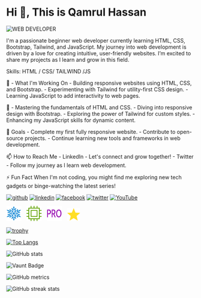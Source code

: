# Hi  👋, This is Qamrul Hassan

![WEB DEVELOPER](https://pbs.twimg.com/profile_banners/247298919/1724349046/600x200)

I'm a passionate beginner web developer currently learning HTML, CSS, Bootstrap, Tailwind, and JavaScript. My journey into web development is driven by a love for creating intuitive, user-friendly websites. I’m excited to share my projects as I learn and grow in this field.

Skills: HTML / CSS/ TAILWIND /JS

🔭 - What I'm Working On
    - Building responsive websites using HTML, CSS, and Bootstrap.
    - Experimenting with Tailwind for utility-first CSS design.
    - Learning JavaScript to add interactivity to web pages.

🌱 - Mastering the fundamentals of HTML and CSS.
    - Diving into responsive design with Bootstrap.
    - Exploring the power of Tailwind for custom styles.
    -Enhancing my JavaScript skills for dynamic content.

🤔 Goals
    - Complete my first fully responsive website.
    - Contribute to open-source projects.
    - Continue learning new tools and frameworks in web development.

📫 How to Reach Me
    - LinkedIn - Let's connect and grow together!
    - Twitter - Follow my journey as I learn web development.

⚡ Fun Fact
    When I'm not coding, you might find me exploring new tech gadgets or binge-watching the latest series!


[<img src='https://cdn.jsdelivr.net/npm/simple-icons@3.0.1/icons/github.svg' alt='github' height='40'>](https://github.com/Qamrul-Hassan)  [<img src='https://cdn.jsdelivr.net/npm/simple-icons@3.0.1/icons/linkedin.svg' alt='linkedin' height='40'>](https://www.linkedin.com/in/https://www.linkedin.com/in/qamrul-hassan-a9b0a231//)  [<img src='https://cdn.jsdelivr.net/npm/simple-icons@3.0.1/icons/facebook.svg' alt='facebook' height='40'>](https://www.facebook.com/https://www.facebook.com/qamrul.h.shajal)  [<img src='https://cdn.jsdelivr.net/npm/simple-icons@3.0.1/icons/twitter.svg' alt='twitter' height='40'>](https://twitter.com/https://x.com/Shajal1)  [<img src='https://cdn.jsdelivr.net/npm/simple-icons@3.0.1/icons/youtube.svg' alt='YouTube' height='40'>](https://www.youtube.com/channel/https://www.youtube.com/channel/UCKn1TUJM0ZT0g3CXtsP_LAg)  

<a href='https://archiveprogram.github.com/'><img src='https://raw.githubusercontent.com/acervenky/animated-github-badges/master/assets/acbadge.gif' width='40' height='40'></a> <a href='https://docs.github.com/en/developers'><img src='https://raw.githubusercontent.com/acervenky/animated-github-badges/master/assets/devbadge.gif' width='40' height='40'></a> <a href='https://github.com/pricing'><img src='https://raw.githubusercontent.com/acervenky/animated-github-badges/master/assets/pro.gif' width='40' height='40'></a> <a href='https://stars.github.com/'><img src='https://raw.githubusercontent.com/acervenky/animated-github-badges/master/assets/starbadge.gif' width='35' height='35'></a> 

[![trophy](https://github-profile-trophy.vercel.app/?username=Qamrul-Hassan)](https://github.com/ryo-ma/github-profile-trophy)

[![Top Langs](https://github-readme-stats.vercel.app/api/top-langs/?username=Qamrul-Hassan)](https://github.com/anuraghazra/github-readme-stats)

![GitHub stats](https://github-readme-stats.vercel.app/api?username=Qamrul-Hassan&show_icons=true&count_private=true)  

![Vaunt Badge](https://api.vaunt.dev/v1/github/entities/Qamrul-Hassan/contributions?format=svg&private=true)  

![GitHub metrics](https://metrics.lecoq.io/Qamrul-Hassan)  

![GitHub streak stats](https://streak-stats.demolab.com/?user=Qamrul-Hassan)  

